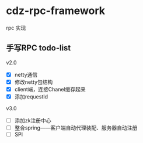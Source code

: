 # cdz-rpc-framework
rpc 实现

## 手写RPC todo-list

v2.0

- [x] netty通信
- [x] 修改netty包结构
- [x] client端，连接Chanel缓存起来
- [x] 添加requestId

v3.0

- [ ] 添加zk注册中心
- [ ] 整合spring——客户端自动代理装配、服务器自动注册
- [ ] SPI
